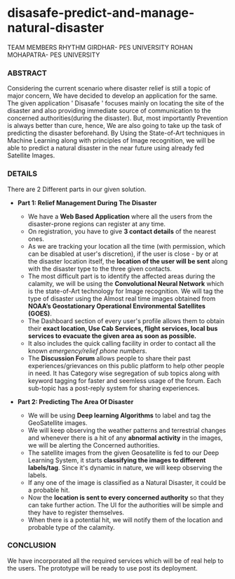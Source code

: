 # disasafe-predict-and-manage-natural-disaster

TEAM MEMBERS
RHYTHM GIRDHAR- PES UNIVERSITY
ROHAN MOHAPATRA- PES UNIVERSITY

### ABSTRACT
Considering the current scenario where disaster relief is still a topic of major concern, We have decided to develop an application for
the same. The given application ' Disasafe ' focuses mainly on locating the site of the disaster and also providing immediate 
source of communication to the concerned authorities(during the disaster). But, most importantly Prevention is always better than cure, 
hence, We are also going to take up the task of predicting the disaster beforehand. By Using the State-of-Art techniques in Machine         Learning along with principles of Image recognition, we will be able to predict a natural disaster in the near future using already fed     Satellite Images.
    
### DETAILS
There are 2 Different parts in our given solution.  
* **Part 1: Relief Management During The Disaster**
  - We have a **Web Based Application** where all the users from the disaster-prone regions can register at any time. 
  - On registration, you have to give **3 contact details** of the nearest ones. 
  - As we are tracking your location all the time (with permission, which can be disabled at user's discretion), if the user is close - by or at the disaster location itself, the **location of the user will be sent** along with the disaster type to the three given contacts. 
  - The most difficult part is to identify the affected areas during the calamity, we will be using the **Convolutional Neural Network** which is the state-of-Art technology for Image recognition. We will tag the type of disaster using the Almost real time images obtained from  **NOAA’s Geostationary Operational Environmental Satellites (GOES)**. 
  - The Dashboard section of every user's profile allows them to obtain their **exact location, Use Cab Services, flight services, local bus services to evacuate the given area as soon as possible.** 
  - It also includes the quick calling facility in order to contact all the known *emergency/relief phone numbers*.
  - The **Discussion Forum** allows people to share their past experiences/grievances on this public platform to help other people in need. It has Category wise segregation of sub topics along with keyword tagging for faster and seemless usage of the forum. Each sub-topic has a post-reply system for sharing experiences.
  
* **Part 2: Predicting The Area Of Disaster**
  - We will be using **Deep learning Algorithms** to label and tag the GeoSatellite images. 
  - We will keep observing the weather patterns and terrestrial changes and whenever there is a hit of any **abnormal activity** in the images, we will be alerting the Concerned authorities. 
  - The satellite images from the given Geosatellite is fed to our Deep Learning System, it starts **classifying the images to different labels/tag**. Since it's dynamic in nature, we will keep observing the labels.
  - If any one of the image is classified as a Natural Disaster, it could be a probable hit.
  - Now the **location is sent to every concerned authority** so that they can take further action. The UI for the authorities will be simple and they have to register themselves.
  - When there is a potential hit, we will notify them of the location and probable type of the calamity.
 
 ### CONCLUSION
 We have incorporated all the required services which will be of real help to the users. The prototype will be ready to use post its deployment. 
 
